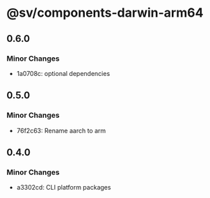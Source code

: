 # @sv/components-darwin-arm64

## 0.6.0

### Minor Changes

- 1a0708c: optional dependencies

## 0.5.0

### Minor Changes

- 76f2c63: Rename aarch to arm

## 0.4.0

### Minor Changes

- a3302cd: CLI platform packages
